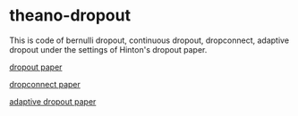 # theano-dropout
This is code of bernulli dropout, continuous dropout, dropconnect, 
adaptive dropout under the settings of Hinton's dropout paper.

[dropout paper](https://arxiv.org/abs/1207.0580)

[dropconnect paper](http://cs.nyu.edu/~wanli/dropc/)

[adaptive dropout paper](https://papers.nips.cc/paper/5032-adaptive-dropout-for-training-deep-neural-networks.pdf)
